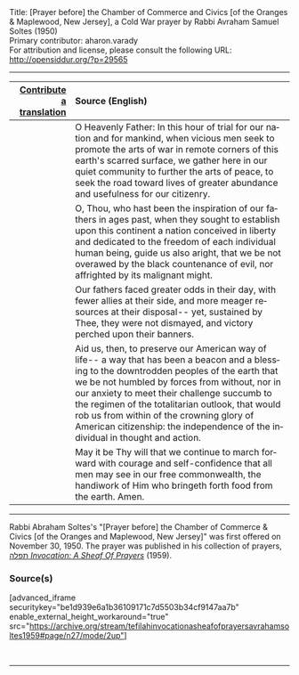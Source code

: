 <html>
<head></head>
<body>
Title: [Prayer before] the Chamber of Commerce and Civics [of the Oranges & Maplewood, New Jersey], a Cold War prayer by Rabbi Avraham Samuel Soltes (1950)<br />
Primary contributor: aharon.varady<br />
For attribution and license, please consult the following URL: <a href="http://opensiddur.org/?p=29565">http://opensiddur.org/?p=29565</a>
<p />
<hr />

<table style="margin-left: auto;margin-right: auto;" class="draggable">
<thead><tr><th id="x" style="text-align: right;"><a href="/contributing/upload/">Contribute a translation</a></th><th style="text-align: left;">Source (English)</th></tr></thead>
<tbody>
<tr><td style="vertical-align:top;">
<div class="liturgy" lang="he">

</span></div></td>
 
<td style="vertical-align:top;">
<div class="english" lang="en">
O Heavenly Father:
In this hour of trial
for our nation
and for mankind,
when vicious men
seek to promote the arts of war
in remote corners
of this earth's scarred surface,
we gather here
in our quiet community
to further the arts of peace,
to seek the road
toward lives of greater abundance
and usefulness
for our citizenry.
</div></td></tr>


<tr><td style="vertical-align:top;">
<div class="liturgy" lang="he">

</span></div></td>
 
<td style="vertical-align:top;">
<div class="english" lang="en">
O, Thou,
who hast been the inspiration of our fathers
in ages past,
when they sought to establish
upon this continent
a nation
conceived in liberty
and dedicated
to the freedom of each individual human being,
guide us
also
aright,
that we be not overawed
by the black countenance of evil,
nor affrighted
by its malignant might.
</div></td></tr>


<tr><td style="vertical-align:top;">
<div class="liturgy" lang="he">

</span></div></td>
 
<td style="vertical-align:top;">
<div class="english" lang="en">
Our fathers faced greater odds
in their day,
with fewer allies 
at their side,
and more meager resources
at their disposal--
yet,
sustained by Thee,
they were not dismayed,
and victory
perched upon their banners.
</div></td></tr>


<tr><td style="vertical-align:top;">
<div class="liturgy" lang="he">

</span></div></td>
 
<td style="vertical-align:top;">
<div class="english" lang="en">
Aid us,
then,
to preserve our American way of life--
a way
that has been a beacon
and a blessing
to the downtrodden peoples of the earth
that we be not humbled
by forces from without,
nor
in our anxiety to meet their challenge
succumb
to the regimen of the totalitarian outlook,
that would rob us
from within
of the crowning glory of American citizenship:
the independence of the individual
in thought and action.
</div></td></tr>


<tr><td style="vertical-align:top;">
<div class="liturgy" lang="he">

</span></div></td>
 
<td style="vertical-align:top;">
<div class="english" lang="en">
May it be Thy will
that we continue
to march forward
with courage
and self-confidence
that all men may see
in our free commonwealth,
the handiwork
of Him
who bringeth forth
food
from the earth.
Amen.
</div></td></tr>
</tbody></table>

<hr />

Rabbi Abraham Soltes's "[Prayer before] the Chamber of Commerce &amp; Civics [of the Oranges and Maplewood, New Jersey]" was first offered on November 30, 1950. The prayer was published in his collection of prayers, <a href="http://opensiddur.org/?p=27974">תפלה <em>Invocation: A Sheaf Of Prayers</em></a> (1959).

<h3>Source(s)</h3>

[advanced_iframe securitykey="be1d939e6a1b36109171c7d5503b34cf9147aa7b" enable_external_height_workaround="true" src="https://archive.org/stream/tefilahinvocationasheafofprayersavrahamsoltes1959#page/n27/mode/2up"]

&nbsp;

<hr />

&nbsp;
</body>
</html>